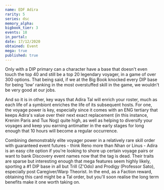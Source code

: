 ```yaml
---
name: EDF Adira
rarity: 5
series: dsc
memory_alpha:
bigbook_tier: 3
events: 18
in_portal:
date: 17/12/2020
obtained: Event
mega: true
published: true
---
```


Only with a DIP primary can a character have a base that doesn't even touch the top 40 and still be a top 20 legendary voyager, in a game of over 300 options. That being said, if we at the Big Book knocked every DIP base for being 'low' ranking in the most overstuffed skill in the game, we wouldn't be very good at our jobs.

And so it is in other, key ways that Adira Tal will enrich your roster, much as each life of a symbiont enriches the life of its subsequent hosts. For one, the voyage power is key, especially since it comes with an ENG tertiary that keeps Adira's value over their next exact replacement (in this instance, Krenim Paris and Tux Nog) quite high, as well as helping to diversify your voyages and keep you earning antimatter in the early stages for long enough that 10 hours will become a regular occurrence.

Combining demonstrably elite voyager power in a relatively rare skill order with guaranteed event futures - think Reno more than Nhan or Linus - Adira is an easy cite option if you're looking to shore up certain voyage pairs or want to bank Discovery event names now that the tag is dead. Their traits are sparse but interesting enough that mega features seem highly likely, sporting a #1 DIP base in all but Trill (Z'Odo) and Prodigy (Professor Sato), especially post Caregiver/Warp Theorist. In the end, as a Faction reward, obtaining this card might be a Tal order, but you'll soon realise the long term benefits make it one worth taking on.
